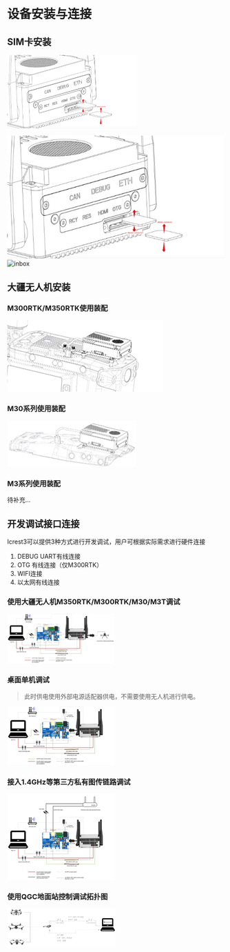 # 设备安装与连接

## SIM卡安装

<img src="../images/SIM.jpg" alt="SIM" style="zoom:50%;" />

![SIM](../images/SIM.jpg)
![inbox](images/inbox.jpg)
## 大疆无人机安装

### M300RTK/M350RTK使用装配

<img src="../images/M300%20M350.jpg" alt="M300 M350" style="zoom:50%;" />



### M30系列使用装配

<img src="../images/M30.jpg" alt="M30" style="zoom:50%;" />



### M3系列使用装配
待补充...




## 开发调试接口连接
Icrest3可以提供3种方式进行开发调试，用户可根据实际需求进行硬件连接
1. DEBUG UART有线连接
2. OTG 有线连接（仅M300RTK）
3. WIFI连接
4. 以太网有线连接

### 使用大疆无人机M350RTK/M300RTK/M30/M3T调试

<img src="../images/%E4%BD%BF%E7%94%A8%E5%A4%A7%E7%96%86%E6%97%A0%E4%BA%BA%E6%9C%BAM350RTK:M300RTK:M30:M3T%E8%B0%83%E8%AF%95%20.jpg" alt="使用大疆无人机M350RTK:M300RTK:M30:M3T调试 " style="zoom: 25%;" />

### 桌面单机调试

> 此时供电使用外部电源适配器供电，不需要使用无人机进行供电。

<img src="../images/%E6%A1%8C%E9%9D%A2%E5%8D%95%E6%9C%BA%E8%B0%83%E8%AF%95.jpg" alt="桌面单机调试" style="zoom:25%;" />

### 接入1.4GHz等第三方私有图传链路调试

<img src="../images/%E6%8E%A5%E5%85%A51.4GHz%E7%AD%89%E7%AC%AC%E4%B8%89%E6%96%B9%E7%A7%81%E6%9C%89%E5%9B%BE%E4%BC%A0%E9%93%BE%E8%B7%AF%E8%B0%83%E8%AF%95.jpg" alt="接入1.4GHz等第三方私有图传链路调试" style="zoom: 25%;" />

### 使用QGC地面站控制调试拓扑图

<img src="../images/%E4%BD%BF%E7%94%A8QGC%E5%9C%B0%E9%9D%A2%E7%AB%99%E6%8E%A7%E5%88%B6%E8%B0%83%E8%AF%95%E6%8B%93%E6%89%91%E5%9B%BE.jpg" alt="使用QGC地面站控制调试拓扑图" style="zoom:25%;" />
